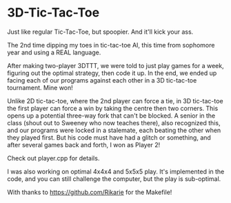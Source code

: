 # 3D-Tic-Tac-Toe
Just like regular Tic-Tac-Toe, but spoopier. And it'll kick your ass.

The 2nd time dipping my toes in tic-tac-toe AI, this time from sophomore year and using a REAL language. 

After making two-player 3DTTT, we were told to just play games for a week, figuring out the optimal strategy, then code it up. In the end, we ended up facing each of our programs against each other in a 3D tic-tac-toe tournament. Mine won!

Unlike 2D tic-tac-toe, where the 2nd player can force a tie, in 3D tic-tac-toe the first player can force a win by taking the centre then two corners. This opens up a potential three-way fork that can't be blocked. A senior in the class (shout out to Sweeney who now teaches there), also recognized this, and our programs were locked in a stalemate, each beating the other when they played first. But his code must have had a glitch or something, and after several games back and forth, I won as Player 2!

Check out player.cpp for details.

I was also working on optimal 4x4x4 and 5x5x5 play. It's implemented in the code, and you can still challenge the computer, but the play is sub-optimal. 

With thanks to https://github.com/Rikarie for the Makefile!
